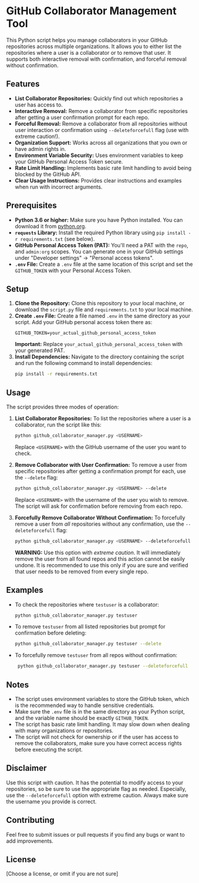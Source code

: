 # GitHub Collaborator Management Tool

This Python script helps you manage collaborators in your GitHub repositories across multiple organizations. It allows you to either list the repositories where a user is a collaborator or to remove that user. It supports both interactive removal with confirmation, and forceful removal without confirmation.

## Features

*   **List Collaborator Repositories:** Quickly find out which repositories a user has access to.
*   **Interactive Removal:** Remove a collaborator from specific repositories after getting a user confirmation prompt for each repo.
*   **Forceful Removal:** Remove a collaborator from all repositories without user interaction or confirmation using `--deleteforcefull` flag (use with extreme caution!).
*   **Organization Support:** Works across all organizations that you own or have admin rights in.
*   **Environment Variable Security:** Uses environment variables to keep your GitHub Personal Access Token secure.
*   **Rate Limit Handling:** Implements basic rate limit handling to avoid being blocked by the GitHub API.
*   **Clear Usage Instructions:** Provides clear instructions and examples when run with incorrect arguments.

## Prerequisites

*   **Python 3.6 or higher:**  Make sure you have Python installed. You can download it from [python.org](https://www.python.org/).
*   **`requests` Library:** Install the required Python library using `pip install -r requirements.txt` (see below).
*   **GitHub Personal Access Token (PAT):** You'll need a PAT with the `repo`, and `admin:org` scopes. You can generate one in your GitHub settings under "Developer settings" -> "Personal access tokens".
*    **`.env` File:** Create a `.env` file at the same location of this script and set the `GITHUB_TOKEN` with your Personal Access Token.

## Setup

1.  **Clone the Repository:** Clone this repository to your local machine, or download the `script.py` file and `requirements.txt` to your local machine.
2.  **Create `.env` File:** Create a file named `.env` in the same directory as your script. Add your GitHub personal access token there as:
    ```
    GITHUB_TOKEN=your_actual_github_personal_access_token
    ```
    **Important:** Replace `your_actual_github_personal_access_token` with your generated PAT.
3.  **Install Dependencies:** Navigate to the directory containing the script and run the following command to install dependencies:
    ```bash
    pip install -r requirements.txt
    ```

## Usage

The script provides three modes of operation:

1.  **List Collaborator Repositories:** To list the repositories where a user is a collaborator, run the script like this:

    ```bash
    python github_collaborator_manager.py <USERNAME>
    ```

    Replace `<USERNAME>` with the GitHub username of the user you want to check.

2.  **Remove Collaborator with User Confirmation:** To remove a user from specific repositories after getting a confirmation prompt for each, use the `--delete` flag:

    ```bash
    python github_collaborator_manager.py <USERNAME> --delete
    ```

    Replace `<USERNAME>` with the username of the user you wish to remove. The script will ask for confirmation before removing from each repo.

3.  **Forcefully Remove Collaborator Without Confirmation:** To forcefully remove a user from *all* repositories without any confirmation, use the `--deleteforcefull` flag:

    ```bash
    python github_collaborator_manager.py <USERNAME> --deleteforcefull
    ```
    
    **WARNING:** Use this option with *extreme caution*. It will immediately remove the user from all found repos and this action cannot be easily undone. It is recommended to use this only if you are sure and verified that user needs to be removed from every single repo.

## Examples

*   To check the repositories where `testuser` is a collaborator:
    ```bash
    python github_collaborator_manager.py testuser
    ```
*   To remove `testuser` from all listed repositories but prompt for confirmation before deleting:

    ```bash
    python github_collaborator_manager.py testuser --delete
    ```

*   To forcefully remove `testuser` from all repos without confirmation:

    ```bash
     python github_collaborator_manager.py testuser --deleteforcefull
    ```

## Notes

*   The script uses environment variables to store the GitHub token, which is the recommended way to handle sensitive credentials.
*   Make sure the `.env` file is in the same directory as your Python script, and the variable name should be exactly `GITHUB_TOKEN`.
*   The script has basic rate limit handling. It may slow down when dealing with many organizations or repositories.
*   The script will not check for ownership or if the user has access to remove the collaborators, make sure you have correct access rights before executing the script.

## Disclaimer

Use this script with caution. It has the potential to modify access to your repositories, so be sure to use the appropriate flag as needed. Especially, use the `--deleteforcefull` option with extreme caution. Always make sure the username you provide is correct.

## Contributing

Feel free to submit issues or pull requests if you find any bugs or want to add improvements.

## License

[Choose a license, or omit if you are not sure]